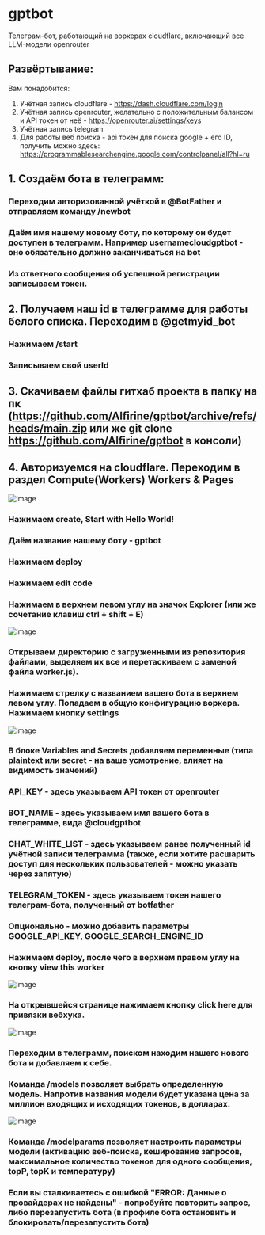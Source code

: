 # gptbot
Телеграм-бот, работающий на воркерах cloudflare, включающий все LLM-модели openrouter
## Развёртывание:
Вам понадобится:
1. Учётная запись cloudflare - https://dash.cloudflare.com/login
2. Учётная запись openrouter, желательно с положительным балансом и API токен от неё - https://openrouter.ai/settings/keys
3. Учётная запись telegram
4. Для работы веб поиска - api токен для поиска google + его ID, получить можно здесь: https://programmablesearchengine.google.com/controlpanel/all?hl=ru

## 1. Создаём бота в телеграмм:
### Переходим авторизованной учёткой в @BotFather и отправляем команду /newbot
### Даём имя нашему новому боту, по которому он будет доступен в телеграмм. Например usernamecloudgptbot - оно обязательно должно заканчиваться на bot
### Из ответного сообщения об успешной регистрации записываем токен.
## 2. Получаем наш id в телеграмме для работы белого списка. Переходим в @getmyid_bot
### Нажимаем  /start
### Записываем свой userId
## 3. Скачиваем файлы гитхаб проекта в папку на пк (https://github.com/Alfirine/gptbot/archive/refs/heads/main.zip или же git clone https://github.com/Alfirine/gptbot в консоли)
## 4. Авторизуемся на cloudflare. Переходим в раздел Compute(Workers) Workers & Pages
![image](https://github.com/user-attachments/assets/8a7b8b64-738a-4282-8a9a-cbc28c19927c)
### Нажимаем create, Start with Hello World!
### Даём название нашему боту - gptbot
### Нажимаем deploy
### Нажимаем edit code
### Нажимаем в верхнем левом углу на значок Explorer (или же сочетание клавиш ctrl + shift + E)
![image](https://github.com/user-attachments/assets/2f0b1142-7cd9-44ba-ac24-bf498601b998)
### Открываем директорию с загруженными из репозитория файлами, выделяем их все и перетаскиваем с заменой файла worker.js). 
### Нажимаем стрелку с названием вашего бота в верхнем левом углу. Попадаем в общую конфигурацию воркера. Нажимаем кнопку settings
![image](https://github.com/user-attachments/assets/b7d38186-0adf-4ac1-966d-93faeeb36e7d)
### В блоке Variables and Secrets добавляем переменные (типа plaintext или secret - на ваше усмотрение, влияет на видимость значений)
### API_KEY - здесь указываем API токен от openrouter
### BOT_NAME - здесь указываем имя вашего бота в телеграмме, вида @cloudgptbot
### CHAT_WHITE_LIST - здесь указываем ранее полученный id учётной записи телеграмма (также, если хотите расшарить доступ для нескольких пользователей - можно указать через запятую)
### TELEGRAM_TOKEN - здесь указываем токен нашего телеграм-бота, полученный от botfather
### Опционально - можно добавить параметры GOOGLE_API_KEY, GOOGLE_SEARCH_ENGINE_ID
### Нажимаем deploy, после чего в верхнем правом углу на кнопку view this worker
![image](https://github.com/user-attachments/assets/109aff9a-29ea-4b72-b02f-1ecddda875bb)
### На открывшейся странице нажимаем кнопку click here для привязки вебхука.
![image](https://github.com/user-attachments/assets/e9601ede-93fb-4cf0-b5b8-423f351a3f51)
### Переходим в телеграмм, поиском находим нашего нового бота и добавляем к себе. 

### Команда /models позволяет выбрать определенную модель. Напротив названия модели будет указана цена за миллион входящих и исходящих токенов, в долларах.
![image](https://github.com/user-attachments/assets/beb43bf6-4f85-4385-a13c-668993baf163)
### Команда /modelparams позволяет настроить параметры модели (активацию веб-поиска, кеширование запросов, максимальное количество токенов для одного сообщения, topP, topK и температуру)

### Если вы сталкиваетесь с ошибкой "ERROR: Данные о провайдерах не найдены" - попробуйте повторить запрос, либо перезапустить бота (в профиле бота остановить и блокировать/перезапустить бота)
